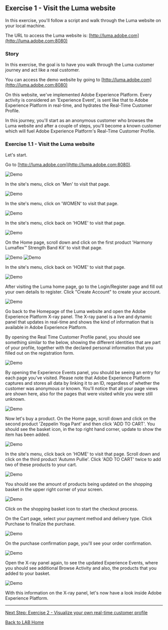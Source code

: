 ## Exercise 1 - Visit the Luma website

In this exercise, you'll follow a script and walk through the Luma website on your local machine.

The URL to access the Luma website is: [http://luma.adobe.com](http://luma.adobe.com:8080)
 
### Story
In this exercise, the goal is to have you walk through the Luma customer journey and act like a real customer.

You can access the demo website by going to [http://luma.adobe.com](http://luma.adobe.com:8080)

On this website, we've implemented Adobe Experience Platform. Every activity is considered an 'Experience Event', is sent like that to Adobe Experience Platform in real-time, and hydrates the Real-Time Customer Profile.

In this journey, you'll start as an anonymous customer who browses the Luma website and after a couple of steps, you'll become a known customer which will fuel Adobe Experience Platform's Real-Time Customer Profile.


### Exercise 1.1 - Visit the Luma website

Let's start.

Go to [http://luma.adobe.com](http://luma.adobe.com:8080).

![Demo](./images/1_1.png)

In the site's menu, click on 'Men' to visit that page.

![Demo](./images/luma2.png)

In the site's menu, click on 'WOMEN' to visit that page.

![Demo](./images/luma3.png)

In the site's menu, click back on 'HOME' to visit that page.

![Demo](./images/1_1.png)

On the Home page, scroll down and click on the first product 'Harmony Lumaflex™ Strength Band Kit' to visit that page.

![Demo](./images/lumahome_product.png)
![Demo](./images/product_rope.png)

In the site's menu, click back on 'HOME' to visit that page.

![Demo](./images/1_1.png)

After visiting the Luma home page, go to the Login/Register page and fill out your own details to register. Click "Create Account" to create your account.

![Demo](./images/luma_login.png)

Go back to the Homepage of the Luma website and open the Adobe Experience Platform X-ray panel. The X-ray panel is a live and dynamic panel that updates in real-time and shows the kind of information that is available in Adobe Experience Platform.

By opening the Real Time Customer Profile panel, you should see something similar to the below, showing the different identities that are part of your profile, together with the declared personal information that you filled out on the registration form.

![Demo](./images/luma_xray.png)

By opening the Experience Events panel, you should be seeing an entry for each page you've visited. Please note that Adobe Experience Platform captures and stores all data by linking it to an ID, regardless of whether the customer was anonymous or known. You'll notice that all your page views are shown here, also for the pages that were visited while you were still unknown.

![Demo](./images/luma_xray_exp.png)

Now let's buy a product. On the Home page, scroll down and click on the second product 'Zeppelin Yoga Pant' and then click 'ADD TO CART'.
You should see the basket icon, in the top right hand corner, update to show the item has been added.

![Demo](./images/luma_product_addcart2_2.png)

In the site's menu, click back on 'HOME' to visit that page.
Scroll down and click on the third product 'Autumn Pullie'.
Click 'ADD TO CART' twice to add two of these products to your cart.

![Demo](./images/luma_product_addcart3.png)


You should see the amount of products being updated on the shopping basket in the upper right corner of your screen. 

![Demo](./images/luma_basket.png)

Click on the shopping basket icon to start the checkout process.

On the Cart page, select your payment method and delivery type. Click Purchase to finalize the purchase.

![Demo](./images/luma_checkout.png)

On the purchase confirmation page, you'll see your order confirmation.

![Demo](./images/luma_checkout_confirm.png)

Open the X-ray panel again, to see the updated Experience Events, where you should see additional Browse Activity and also, the products that you added to your basket.

![Demo](./images/luma_xray_cart.png)

With this information on the X-ray panel, let's now have a look inside Adobe Experience Platform.

---

[Next Step: Exercise 2 - Visualize your own real-time customer profile](./ex2.md)

[Back to LAB Home](../README.md)
